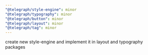 ```yaml
---
"@telegraph/style-engine": minor
"@telegraph/typography": minor
"@telegraph/button": minor
"@telegraph/layout": minor
"@telegraph/tag": minor
---
```


create new style-engine and implement it in layout and typography packages
